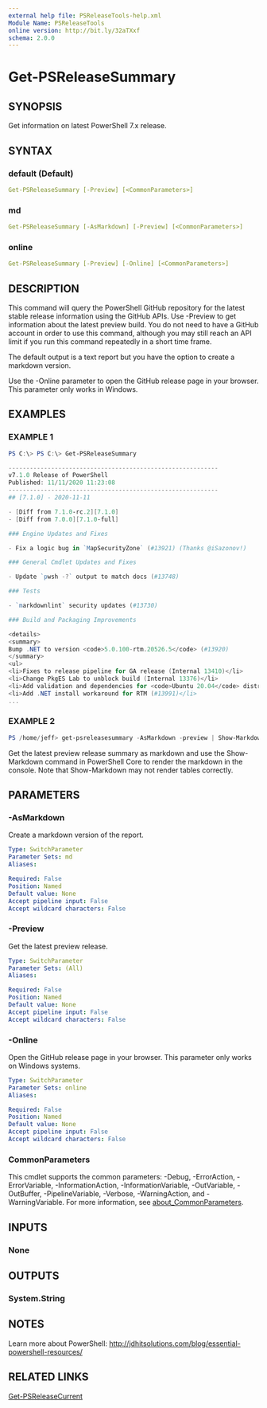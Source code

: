 ```yaml
---
external help file: PSReleaseTools-help.xml
Module Name: PSReleaseTools
online version: http://bit.ly/32aTXxf
schema: 2.0.0
---
```


# Get-PSReleaseSummary

## SYNOPSIS

Get information on latest PowerShell 7.x release.

## SYNTAX

### default (Default)

```yaml
Get-PSReleaseSummary [-Preview] [<CommonParameters>]
```

### md

```yaml
Get-PSReleaseSummary [-AsMarkdown] [-Preview] [<CommonParameters>]
```

### online

```yaml
Get-PSReleaseSummary [-Preview] [-Online] [<CommonParameters>]
```

## DESCRIPTION

This command will query the PowerShell GitHub repository for the latest stable release information using the GitHub APIs. Use -Preview to get information about the latest preview build. You do not need to have a GitHub account in order to use this command, although you may still reach an API limit if you run this command repeatedly in a short time frame.

The default output is a text report but you have the option to create a markdown version.

Use the -Online parameter to open the GitHub release page in your browser. This parameter only works in Windows.

## EXAMPLES

### EXAMPLE 1

```powershell
PS C:\> PS C:\> Get-PSReleaseSummary

-----------------------------------------------------------
v7.1.0 Release of PowerShell
Published: 11/11/2020 11:23:08
-----------------------------------------------------------
## [7.1.0] - 2020-11-11

- [Diff from 7.1.0-rc.2][7.1.0]
- [Diff from 7.0.0][7.1.0-full]

### Engine Updates and Fixes

- Fix a logic bug in `MapSecurityZone` (#13921) (Thanks @iSazonov!)

### General Cmdlet Updates and Fixes

- Update `pwsh -?` output to match docs (#13748)

### Tests

- `markdownlint` security updates (#13730)

### Build and Packaging Improvements

<details>
<summary>
Bump .NET to version <code>5.0.100-rtm.20526.5</code> (#13920)
</summary>
<ul>
<li>Fixes to release pipeline for GA release (Internal 13410)</li>
<li>Change PkgES Lab to unblock build (Internal 13376)</li>
<li>Add validation and dependencies for <code>Ubuntu 20.04</code> distribution to packaging script (#13993)</li>
<li>Add .NET install workaround for RTM (#13991)</li>
...
```

### EXAMPLE 2

```powershell
PS /home/jeff> get-psreleasesummary -AsMarkdown -preview | Show-Markdown
```

Get the latest preview release summary as markdown and use the Show-Markdown command in PowerShell Core to render the markdown in the console. Note that Show-Markdown may not render tables correctly.

## PARAMETERS

### -AsMarkdown

Create a markdown version of the report.

```yaml
Type: SwitchParameter
Parameter Sets: md
Aliases:

Required: False
Position: Named
Default value: None
Accept pipeline input: False
Accept wildcard characters: False
```

### -Preview

Get the latest preview release.

```yaml
Type: SwitchParameter
Parameter Sets: (All)
Aliases:

Required: False
Position: Named
Default value: None
Accept pipeline input: False
Accept wildcard characters: False
```

### -Online

Open the GitHub release page in your browser. This parameter only works on Windows systems.

```yaml
Type: SwitchParameter
Parameter Sets: online
Aliases:

Required: False
Position: Named
Default value: None
Accept pipeline input: False
Accept wildcard characters: False
```

### CommonParameters

This cmdlet supports the common parameters: -Debug, -ErrorAction, -ErrorVariable, -InformationAction, -InformationVariable, -OutVariable, -OutBuffer, -PipelineVariable, -Verbose, -WarningAction, and -WarningVariable. For more information, see [about_CommonParameters](http://go.microsoft.com/fwlink/?LinkID=113216).

## INPUTS

### None

## OUTPUTS

### System.String

## NOTES

Learn more about PowerShell: http://jdhitsolutions.com/blog/essential-powershell-resources/

## RELATED LINKS

[Get-PSReleaseCurrent](Get-PSReleaseCurrent.md)
